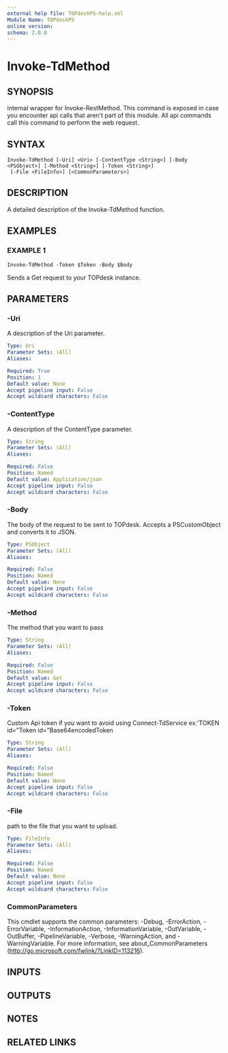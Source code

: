 ```yaml
---
external help file: TOPdeskPS-help.xml
Module Name: TOPdeskPS
online version:
schema: 2.0.0
---
```


# Invoke-TdMethod

## SYNOPSIS
internal wrapper for Invoke-RestMethod.
This command is exposed in case you encounter api calls that aren't part of this module.
All api commands call this command  to perform the web request.

## SYNTAX

```
Invoke-TdMethod [-Uri] <Uri> [-ContentType <String>] [-Body <PSObject>] [-Method <String>] [-Token <String>]
 [-File <FileInfo>] [<CommonParameters>]
```

## DESCRIPTION
A detailed description of the Invoke-TdMethod function.

## EXAMPLES

### EXAMPLE 1
```
Invoke-TdMethod -Token $Token -Body $Body
```

Sends a Get request to your TOPdesk instance.

## PARAMETERS

### -Uri
A description of the Uri parameter.

```yaml
Type: Uri
Parameter Sets: (All)
Aliases:

Required: True
Position: 1
Default value: None
Accept pipeline input: False
Accept wildcard characters: False
```

### -ContentType
A description of the ContentType parameter.

```yaml
Type: String
Parameter Sets: (All)
Aliases:

Required: False
Position: Named
Default value: Application/json
Accept pipeline input: False
Accept wildcard characters: False
```

### -Body
The body of the request to be sent to TOPdesk.
Accepts a PSCustomObject and converts it to JSON.

```yaml
Type: PSObject
Parameter Sets: (All)
Aliases:

Required: False
Position: Named
Default value: None
Accept pipeline input: False
Accept wildcard characters: False
```

### -Method
The method that you want to pass

```yaml
Type: String
Parameter Sets: (All)
Aliases:

Required: False
Position: Named
Default value: Get
Accept pipeline input: False
Accept wildcard characters: False
```

### -Token
Custom Api token if you want to avoid using Connect-TdService ex:'TOKEN id="Token id="Base64encodedToken

```yaml
Type: String
Parameter Sets: (All)
Aliases:

Required: False
Position: Named
Default value: None
Accept pipeline input: False
Accept wildcard characters: False
```

### -File
path to the file that you want to upload.

```yaml
Type: FileInfo
Parameter Sets: (All)
Aliases:

Required: False
Position: Named
Default value: None
Accept pipeline input: False
Accept wildcard characters: False
```

### CommonParameters
This cmdlet supports the common parameters: -Debug, -ErrorAction, -ErrorVariable, -InformationAction, -InformationVariable, -OutVariable, -OutBuffer, -PipelineVariable, -Verbose, -WarningAction, and -WarningVariable.
For more information, see about_CommonParameters (http://go.microsoft.com/fwlink/?LinkID=113216).

## INPUTS

## OUTPUTS

## NOTES

## RELATED LINKS
